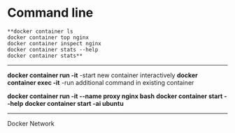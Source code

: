 <!-- TITLE: Command Line -->
<!-- SUBTITLE: A quick summary of Command Line -->

# Command line


```text
**docker container ls
docker container top nginx
docker container inspect nginx
docker container stats --help
docker container stats**
```



-----


**docker container run -it**   -start new container interactively
**docker container exec -it**   -run additional command in existing container

**docker container run -it --name proxy nginx bash**
**docker container start --help**
**docker container start -ai ubuntu**


-----


Docker Network


